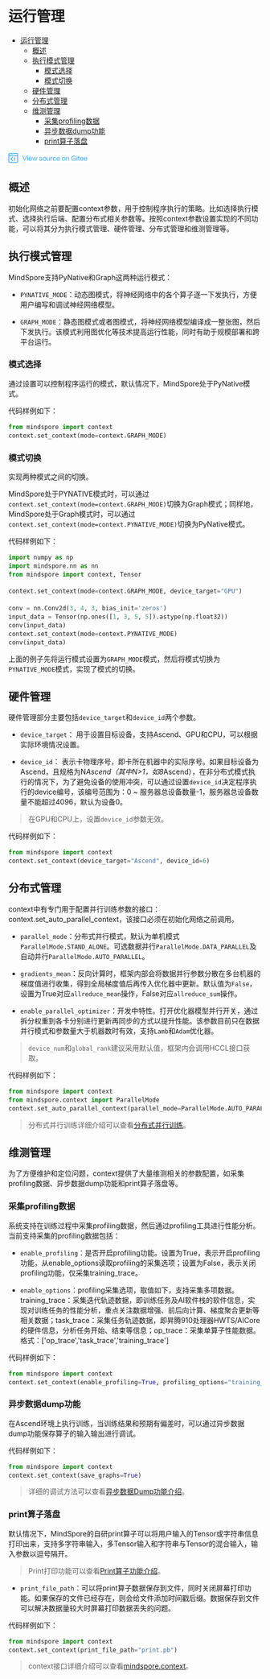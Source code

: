 # 运行管理

<!-- TOC -->

- [运行管理](#运行管理)
    - [概述](#概述)
    - [执行模式管理](#执行模式管理)
        - [模式选择](#模式选择)
        - [模式切换](#模式切换)
    - [硬件管理](#硬件管理)
    - [分布式管理](#分布式管理)
    - [维测管理](#维测管理)
        - [采集profiling数据](#采集profiling数据)
        - [异步数据dump功能](#异步数据dump功能)
        - [print算子落盘](#print算子落盘)

<!-- /TOC -->

<a href="https://gitee.com/mindspore/docs/blob/master/docs/programming_guide/source_zh_cn/context.md" target="_blank"><img src="./_static/logo_source.png"></a>

## 概述
初始化网络之前要配置context参数，用于控制程序执行的策略。比如选择执行模式、选择执行后端、配置分布式相关参数等。按照context参数设置实现的不同功能，可以将其分为执行模式管理、硬件管理、分布式管理和维测管理等。

## 执行模式管理
MindSpore支持PyNative和Graph这两种运行模式：

- `PYNATIVE_MODE`：动态图模式，将神经网络中的各个算子逐一下发执行，方便用户编写和调试神经网络模型。

- `GRAPH_MODE`：静态图模式或者图模式，将神经网络模型编译成一整张图，然后下发执行。该模式利用图优化等技术提高运行性能，同时有助于规模部署和跨平台运行。

### 模式选择
通过设置可以控制程序运行的模式，默认情况下，MindSpore处于PyNative模式。

代码样例如下：
```python
from mindspore import context
context.set_context(mode=context.GRAPH_MODE)
```

### 模式切换
实现两种模式之间的切换。

MindSpore处于PYNATIVE模式时，可以通过`context.set_context(mode=context.GRAPH_MODE)`切换为Graph模式；同样地，MindSpore处于Graph模式时，可以通过 `context.set_context(mode=context.PYNATIVE_MODE)`切换为PyNative模式。

代码样例如下：
```python
import numpy as np
import mindspore.nn as nn
from mindspore import context, Tensor

context.set_context(mode=context.GRAPH_MODE, device_target="GPU")

conv = nn.Conv2d(3, 4, 3, bias_init='zeros')
input_data = Tensor(np.ones([1, 3, 5, 5]).astype(np.float32))
conv(input_data)
context.set_context(mode=context.PYNATIVE_MODE)
conv(input_data)
```

上面的例子先将运行模式设置为`GRAPH_MODE`模式，然后将模式切换为`PYNATIVE_MODE`模式，实现了模式的切换。

## 硬件管理
硬件管理部分主要包括`device_target`和`device_id`两个参数。

- `device_target`： 用于设置目标设备，支持Ascend、GPU和CPU，可以根据实际环境情况设置。

- `device_id`： 表示卡物理序号，即卡所在机器中的实际序号。如果目标设备为Ascend，且规格为N*Ascend（其中N>1，如8*Ascend），在非分布式模式执行的情况下，为了避免设备的使用冲突，可以通过设置`device_id`决定程序执行的device编号，该编号范围为：0 ~ 服务器总设备数量-1，服务器总设备数量不能超过4096，默认为设备0。

> 在GPU和CPU上，设置`device_id`参数无效。

代码样例如下：
```python
from mindspore import context
context.set_context(device_target="Ascend", device_id=6)
```

## 分布式管理
context中有专门用于配置并行训练参数的接口：context.set_auto_parallel_context，该接口必须在初始化网络之前调用。

- `parallel_mode`：分布式并行模式，默认为单机模式`ParallelMode.STAND_ALONE`。可选数据并行`ParallelMode.DATA_PARALLEL`及自动并行`ParallelMode.AUTO_PARALLEL`。

- `gradients_mean`：反向计算时，框架内部会将数据并行参数分散在多台机器的梯度值进行收集，得到全局梯度值后再传入优化器中更新。默认值为`False`，设置为True对应`allreduce_mean`操作，False对应`allreduce_sum`操作。

- `enable_parallel_optimizer`：开发中特性。打开优化器模型并行开关，通过拆分权重到各卡分别进行更新再同步的方式以提升性能。该参数目前只在数据并行模式和参数量大于机器数时有效，支持`Lamb`和`Adam`优化器。

> `device_num`和`global_rank`建议采用默认值，框架内会调用HCCL接口获取。

代码样例如下：
```python
from mindspore import context
from mindspore.context import ParallelMode
context.set_auto_parallel_context(parallel_mode=ParallelMode.AUTO_PARALLEL, gradients_mean=True)
```

> 分布式并行训练详细介绍可以查看[分布式并行训练](https://www.mindspore.cn/tutorial/training/zh-CN/master/advanced_use/distributed_training_tutorials.html)。

## 维测管理
为了方便维护和定位问题，context提供了大量维测相关的参数配置，如采集profiling数据、异步数据dump功能和print算子落盘等。

### 采集profiling数据
系统支持在训练过程中采集profiling数据，然后通过profiling工具进行性能分析。当前支持采集的profiling数据包括：

- `enable_profiling`：是否开启profiling功能。设置为True，表示开启profiling功能，从enable_options读取profiling的采集选项；设置为False，表示关闭profiling功能，仅采集training_trace。

- `enable_options`：profiling采集选项，取值如下，支持采集多项数据。training_trace：采集迭代轨迹数据，即训练任务及AI软件栈的软件信息，实现对训练任务的性能分析，重点关注数据增强、前后向计算、梯度聚合更新等相关数据；task_trace：采集任务轨迹数据，即昇腾910处理器HWTS/AICore的硬件信息，分析任务开始、结束等信息；op_trace：采集单算子性能数据。格式：['op_trace','task_trace','training_trace']

代码样例如下：
```python
from mindspore import context
context.set_context(enable_profiling=True, profiling_options="training_trace")
```

### 异步数据dump功能
在Ascend环境上执行训练，当训练结果和预期有偏差时，可以通过异步数据dump功能保存算子的输入输出进行调试。

代码样例如下：
```python
from mindspore import context
context.set_context(save_graphs=True)
```

> 详细的调试方法可以查看[异步数据Dump功能介绍](https://www.mindspore.cn/tutorial/training/zh-CN/master/advanced_use/custom_debugging_info.html#dump)。

### print算子落盘
默认情况下，MindSpore的自研print算子可以将用户输入的Tensor或字符串信息打印出来，支持多字符串输入，多Tensor输入和字符串与Tensor的混合输入，输入参数以逗号隔开。

> Print打印功能可以查看[Print算子功能介绍](https://www.mindspore.cn/tutorial/training/zh-CN/master/advanced_use/custom_debugging_info.html#print)。

- `print_file_path`：可以将print算子数据保存到文件，同时关闭屏幕打印功能。如果保存的文件已经存在，则会给文件添加时间戳后缀。数据保存到文件可以解决数据量较大时屏幕打印数据丢失的问题。

代码样例如下：
```python
from mindspore import context
context.set_context(print_file_path="print.pb")
```

> context接口详细介绍可以查看[mindspore.context](https://www.mindspore.cn/doc/api_python/zh-CN/master/mindspore/mindspore.context.html)。